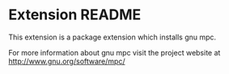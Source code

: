 # Extension README

This extension is a package extension which installs gnu mpc.

For more information about gnu mpc visit the project website at
http://www.gnu.org/software/mpc/


